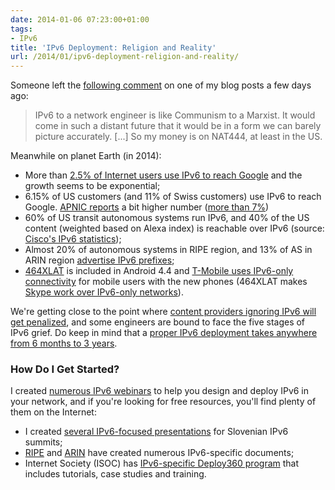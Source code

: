 ```yaml
---
date: 2014-01-06 07:23:00+01:00
tags:
- IPv6
title: 'IPv6 Deployment: Religion and Reality'
url: /2014/01/ipv6-deployment-religion-and-reality/
---
```

Someone left the [following comment](/2013/05/the-dangers-of-ignoring-ipv6/#c2404843566055236044) on one of my blog posts a few days ago:

> IPv6 to a network engineer is like Communism to a Marxist. It would come in such a distant future that it would be in a form we can barely picture accurately. \[...\] So my money is on NAT444, at least in the US.

Meanwhile on planet Earth (in 2014):
<!--more-->
-   More than [2.5% of Internet users use IPv6 to reach Google](http://www.google.com/ipv6/statistics.html) and the growth seems to be exponential;
-   6.15% of US customers (and 11% of Swiss customers) use IPv6 to reach Google. [APNIC reports](http://www.potaroo.net/stats/1x1/) a bit higher number ([more than 7%](http://www.potaroo.net/stats/1x1/6v6dspref.png))
-   60% of US transit autonomous systems run IPv6, and 40% of the US content (weighted based on Alexa index) is reachable over IPv6 (source: [Cisco's IPv6 statistics](http://6lab.cisco.com/stats/));
-   Almost 20% of autonomous systems in RIPE region, and 13% of AS in ARIN region [advertise IPv6 prefixes](http://v6asns.ripe.net/v/6);
-   [464XLAT](/2013/04/464xlat-explained/) is included in Android 4.4 and [T-Mobile uses IPv6-only connectivity](http://www.dslreports.com/shownews/TMobile-Goes-IPv6-Only-on-Android-44-Devices-126506) for mobile users with the new phones (464XLAT makes [Skype work over IPv6-only networks](http://www.internetsociety.org/deploy360/blog/2013/11/skype-on-android-works-over-ipv6-on-mobile-networks-using-464xlat/)).

We're getting close to the point where [content providers ignoring IPv6 will get penalized](/2011/03/you-cant-ignore-ipv6-any-longer-in/), and some engineers are bound to face the five stages of IPv6 grief. Do keep in mind that a [proper IPv6 deployment takes anywhere from 6 months to 3 years](http://www.youtube.com/watch?v=QbiB4teNT0c).

### How Do I Get Started?

I created [numerous IPv6 webinars](http://www.ipspace.net/Roadmap/IPv6_webinars) to help you design and deploy IPv6 in your network, and if you're looking for free resources, you'll find plenty of them on the Internet:

-   I created [several IPv6-focused presentations](http://www.ipspace.net/Presentations#IPv6) for Slovenian IPv6 summits;
-   [RIPE](http://www.ripe.net/lir-services/resource-management/allocations-and-assignments/request-ipv6) and [ARIN](https://www.arin.net/knowledge/ipv6_info_center.html) have created numerous IPv6-specific documents;
-   Internet Society (ISOC) has [IPv6-specific Deploy360 program](http://www.internetsociety.org/deploy360/ipv6/) that includes tutorials, case studies and training.
